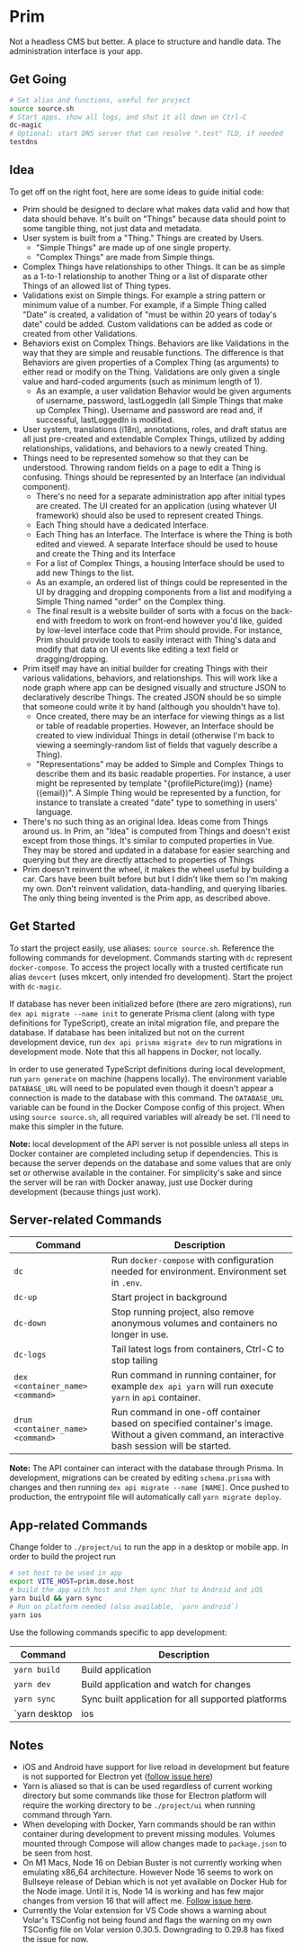 # Prim

Not a headless CMS but better. A place to structure and handle data. The administration interface is your app.

## Get Going

```bash
# Set alias and functions, useful for project
source source.sh
# Start apps, show all logs, and shut it all down on Ctrl-C
dc-magic
# Optional: start DNS server that can resolve ".test" TLD, if needed
testdns
```

## Idea

To get off on the right foot, here are some ideas to guide initial code:

- Prim should be designed to declare what makes data valid and how that data should behave. It's built on "Things" because data should point to some tangible thing, not just data and metadata.
- User system is built from a "Thing." Things are created by Users.
  - "Simple Things" are made up of one single property.
  - "Complex Things" are made from Simple things.
- Complex Things have relationships to other Things. It can be as simple as a 1-to-1 relationship to another Thing or a list of disparate other Things of an allowed list of Thing types.
- Validations exist on Simple things. For example a string pattern or minimum value of a number. For example, if a Simple Thing called "Date" is created, a validation of "must be within 20 years of today's date" could be added. Custom validations can be added as code or created from other Validations.
- Behaviors exist on Complex Things. Behaviors are like Validations in the way that they are simple and reusable functions. The difference is that Behaviors are given properties of a Complex Thing (as arguments) to either read or modify on the Thing. Validations are only given a single value and hard-coded arguments (such as minimum length of 1).
  - As an example, a user validation Behavior would be given arguments of username, password, lastLoggedIn (all Simple Things that make up Complex Thing). Username and password are read and, if successful, lastLoggedIn is modified.
- User system, translations (i18n), annotations, roles, and draft status are all just pre-created and extendable Complex Things, utilized by adding relationships, validations, and behaviors to a newly created Thing.
- Things need to be represented somehow so that they can be understood. Throwing random fields on a page to edit a Thing is confusing. Things should be represented by an Interface (an individual component).
  - There's no need for a separate administration app after initial types are created. The UI created for an application (using whatever UI framework) should also be used to represent created Things.
  - Each Thing should have a dedicated Interface.
  - Each Thing has an Interface. The Interface is where the Thing is both edited and viewed. A separate Interface should be used to house and create the Thing and its Interface
  - For a list of Complex Things, a housing Interface should be used to add new Things to the list.
  - As an example, an ordered list of things could be represented in the UI by dragging and dropping components from a list and modifying a Simple Thing named "order" on the Complex thing.
  - The final result is a website builder of sorts with a focus on the back-end with freedom to work on front-end however you'd like, guided by low-level interface code that Prim should provide. For instance, Prim should provide tools to easily interact with Thing's data and modify that data on UI events like editing a text field or dragging/dropping.
- Prim itself may have an initial builder for creating Things with their various validations, behaviors, and relationships. This will work like a node graph where app can be designed visually and structure JSON to declaratively describe Things. The created JSON should be so simple that someone could write it by hand (although you shouldn't have to).
  - Once created, there may be an interface for viewing things as a list or table of readable properties. However, an Interface should be created to view individual Things in detail (otherwise I'm back to viewing a seemingly-random list of fields that vaguely describe a Thing).
  - "Representations" may be added to Simple and Complex Things to describe them and its basic readable properties. For instance, a user might be represented by template "{profilePicture(img)} {name} ({email})". A Simple Thing would be represented by a function, for instance to translate a created "date" type to something in users' language.
- There's no such thing as an original Idea. Ideas come from Things around us. In Prim, an "Idea" is computed from Things and doesn't exist except from those things. It's similar to computed properties in Vue. They may be stored and updated in a database for easier searching and querying but they are directly attached to properties of Things
- Prim doesn't reinvent the wheel, it makes the wheel useful by building a car. Cars have been built before but but I didn't like them so I'm making my own. Don't reinvent validation, data-handling, and querying libaries. The only thing being invented is the Prim app, as described above.

## Get Started

To start the project easily, use aliases: `source source.sh`. Reference the following commands for development. Commands starting with `dc` represent `docker-compose`. To access the project locally with a trusted certificate run alias `devcert` (uses mkcert, only intended fro development). Start the project with `dc-magic`.

If database has never been initialized before (there are zero migrations), run `dex api migrate --name init` to generate Prisma client (along with type definitions for TypeScript), create an inital migration file, and prepare the database. If database has been initalized but not on the current development device, run `dex api prisma migrate dev` to run migrations in development mode. Note that this all happens in Docker, not locally.

In order to use generated TypeScript definitions during local development, run `yarn generate` on machine (happens locally). The environment variable `DATABASE_URL` will need to be populated even though it doesn't appear a connection is made to the database with this command. The `DATABASE_URL` variable can be found in the Docker Compose config of this project. When using `source source.sh`, all required variables will already be set. I'll need to make this simpler in the future.

**Note:** local development of the API server is not possible unless all steps in Docker container are completed including setup if dependencies. This is because the server depends on the database and some values that are only set or otherwise available in the container. For simplicity's sake and since the server will be ran with Docker anaway, just use Docker during development (because things just work).

## Server-related Commands

Command | Description
--- | ---
`dc` | Run `docker-compose` with configuration needed for environment. Environment set in `.env`.
`dc-up` | Start project in background
`dc-down` | Stop running project, also remove anonymous volumes and containers no longer in use.
`dc-logs` | Tail latest logs from containers, Ctrl-C to stop tailing
`dex <container_name> <command>` | Run command in running container, for example `dex api yarn` will run execute `yarn` in `api` container.
`drun <container_name> <command>` | Run command in one-off container based on specified container's image. Without a given command, an interactive bash session will be started.

**Note:** The API container can interact with the database through Prisma. In development, migrations can be created by editing `schema.prisma` with changes and then running `dex api migrate --name [NAME]`. Once pushed to production, the entrypoint file will automatically call `yarn migrate deploy`.

## App-related Commands

Change folder to `./project/ui` to run the app in a desktop or mobile app. In order to build the project run 

```bash
# set host to be used in app
export VITE_HOST=prim.dose.host
# build the app with host and then sync that to Android and iOS
yarn build && yarn sync
# Run on platform needed (also available, `yarn android`)
yarn ios
```

Use the following commands specific to app development:

Command | Description
--- | ---
`yarn build` | Build application
`yarn dev` | Build application and watch for changes
`yarn sync` | Sync built application for all supported platforms
`yarn desktop|ios|android` | Run built project on platform

## Notes

- iOS and Android have support for live reload in development but feature is not supported for Electron yet ([follow issue here](https://github.com/capacitor-community/electron/issues/120))
- Yarn is aliased so that is can be used regardless of current working directory but some commands like those for Electron platform will require the working directory to be `./project/ui` when running command through Yarn.
- When developing with Docker, Yarn commands should be ran within container during development to prevent missing modules. Volumes mounted through Compose will allow changes made to `package.json` to be seen from host.
- On M1 Macs, Node 16 on Debian Buster is not currently working when emulating x86_64 architecture. However Node 16 seems to work on Bullseye release of Debian which is not yet available on Docker Hub for the Node image. Until it is, Node 14 is working and has few major changes from version 16 that will affect me. [Follow issue here](https://github.com/docker/for-mac/issues/5831).
- Currently the Volar extension for VS Code shows a warning about Volar's TSConfig not being found and flags the warning on my own TSConfig file on Volar version 0.30.5. Downgrading to 0.29.8 has fixed the issue for now.
